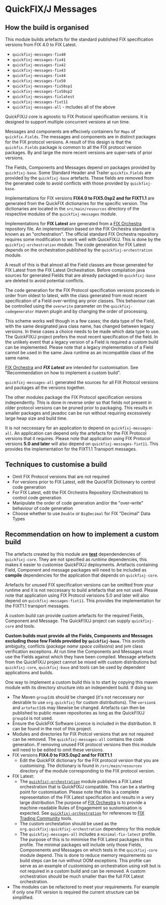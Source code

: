 # QuickFIX/J Messages

## How the build is organised

This module builds artefacts for the standard published FIX specification versions from FIX 4.0 to FIX Latest. 

* ```quickfixj-messages-fix40```
* ```quickfixj-messages-fix41```
* ```quickfixj-messages-fix42```
* ```quickfixj-messages-fix43```
* ```quickfixj-messages-fix44```
* ```quickfixj-messages-fix50```
* ```quickfixj-messages-fix50sp1```
* ```quickfixj-messages-fix50sp2```
* ```quickfixj-messages-fixlatest```
* ```quickfixj-messages-fixt11```
* ```quickfixj-messages-all``` - includes all of the above

QuickFIX/J core is agnostic to FIX Protocol specification versions. It is designed to support multiple concurrent versions at run time. 

Messages and components are effecively containers for ```Maps``` of ```quickfix.Fields```.
The messages and components are in distinct packages for the FIX protocol versions. A result of this design is that the ```quickfix.Fields``` package is common to all the FIX protocol version packages. By and large the more recent versions are super-sets of prior versions. 

The Fields, Components and Messages depend on packages provided by ```quickfixj-base```. Some Standard Header and Trailer ```quickfix.Fields``` are provided by the ```quickfixj-base``` artefacts. These fields are removed from the generated code to avoid conflicts with those provided by ```quickfixj-base```.

Implementations for FIX versions **FIX4.0 to FIX5.0sp2 and for FIXT1.1** are generated from the QuickFIX dictionaries for the specific version. The dictionaries are located in the ```src/main/resources``` directory of the respective modules of the ```quickfixj-messages``` module.

Implementations for **FIX Latest** are generated from a [FIX Orchestra](https://www.fixtrading.org/standards/fix-orchestra/) repository file. An implementation based on the FIX Orchestra standard is known as an "orchestration". The official standard FIX Orchestra repository requires some modification to work well with QuickFIX/J. This is done by the ```quickfixj-orchestration``` module. The code generation for FIX Latest depends on the orchestration published by the ```quickfixj-orchestration``` module.

A result of this is that almost all the Field classes are those generated for FIX Latest from the FIX Latest Orchestration. Before compilation java sources for generated Fields that are already packaged in ```quickfixj-base``` are deleted to avoid potential conflicts.

The code generation for the FIX Protocol specification versions proceeds in order from oldest to latest, with the class generated from most recent specification of a Field over-writing any prior classes. This behaviour can be controlled using the ```overwrite``` parameter on the ```quickfixj-codegenerator``` maven plugin and by changing the order of processing.

This scheme works well though in a few cases; the data type of the Field, with the same designated java class name, has changed between legacy versions. In these cases a choice needs to be made which data type to use. The QuickFIX/J project prefers the most recent specification of the field. In the unlikely event that a legacy version of a Field is required a custom build can be implemented. Please note that a legacy implementation of a Field cannot be used in the same Java runtime as an incompatible class of the same name.

[FIX Orchestra](https://www.fixtrading.org/standards/fix-orchestra/) and ***FIX Latest*** are intended for customisation. See "Recommendation on how to implement a custom build".

```quickfixj-messages-all``` generated the sources for all FIX Protocol versions and packages all the versions together. 

The other modules package the FIX Protocol specification versions independently. This is done in reverse order so that fields not present in older protocol versions can be pruned prior to packaging. This results in smaller packages and javadoc can be run without requiring excessively large heap size and build time.

It is not neccessary for an application to depend on ```quickfixj-messages-all```. An application can depend only the artefacts for the FIX Protocol versions that it requires. Please note that application using FIX Protocol versions **5.0 and later** will also depend on ```quickfixj-messages-fixt11```. This provides the implementation for the FIXT1.1 Transport messages.

## Techniques to customise a build

* Omit FIX Protocol versions that are not required
* For versions prior to FIX Latest, edit the QuickFIX Dictionary to control code generation
* For FIX Latest, edit the FIX Orchestra Repository (Orchestration) to control code generation
* Manipulate the order of code generation and/or the "over-write" behaviour of code generation
* Choose whether to use ```Double``` or ```BigDecimal``` for FIX "Decimal" Data Types 

## Recommendation on how to implement a custom build

The artefacts created by this module are <u>**test**</u> dependendencies of ```quickfixj-core```. They are not specified as _runtime_ dependencies, this makes it easier to customise QuickFIX/J deployments. Artefacts containing Field, Component and message packages will need to be included as **compile** dependencies for the application that depends on ```quickfixj-core```.

Artefacts for unused FIX specification versions can be omitted from your runtime and it is not neccessary to build artefacts that are not used. Please note that application using FIX Protocol verisions 5.0 and later will also depend on ```quickfixj-messages-fixt11```. This provides the implementation for the FIXT1.1 transport messages.

A custom build can provide custom artefacts for the required Fields, Component and Message. The QuickFIX/J project can supply  ```quickfixj-core``` and tools.

**Custom builds must provide all the Fields, Components and Messages excluding those few Fields provided by ```quickfixj-base```.**  This avoids ambiguity, conflicts (*package name space collisions*) and jvm class verification exceptions. At run time the Components and Messages must use the Fields against which they have been compiled. Message artefacts from the QuickFIX/J project cannot be mixed with custom distributions but ```quickfixj-core```, ```quickfixj-base``` and tools can be used by dependent applications and builds.

One way to implement a custom build this is to start by copying this maven module with its directory structure into an independent build. If doing so:
* The Maven ```groupId```s should be changed (it's not neccessary nor desirable to use ```org.quickfixj``` for custom distributions). The ```version```s and ```artefactId```s may likewise be changed. Artefacts can then be published to public maven repositories as long as the QuickFIX/J ```groupId``` is not used. 
* Ensure the QuickFIX Software Licence is included in the distribution. It can be found in the root of this project.
* Modules and directories for FIX Protcol versions that are not required can be removed. The ```quickfixj-messages-all``` contains the code generation. If removing unused FIX protocol versions then this module will need to be edited to omit these versions.
* FIX versions **FIX4.0 to FIX5.0sp2 and for FIXT1.1**
  * Edit the QuickFIX dictionary for the FIX protocol version that you are customising. The dictionary is found in ```/src/main/resources``` directory of the module corresponding to the FIX protocol version.
* FIX Latest:
  * The [```quickfixj-orchestration```](../quickfixj-orchestration/readme.md) module publishes a FIX Latest orchestration that is QuickFIX/J compatible. This can be a starting point for customisation. Please note that this is a complete representation of the FIX Latest specification and results in a very large distribution.The purpose of [FIX Orchestra](https://www.fixtrading.org/standards/fix-orchestra/) is to provide a machine-readable Rules of Engagement so sustomisation is expected. See [```quickfixj-orchestration```](../quickfixj-orchestration/readme.md) for references to [FIX Trading Community](https://www.fixtrading.org/) tools.
  * The custom orchestation should be used as the ```org.quickfixj:quickfixj-orchestration``` dependency for this module
  * The ```quickfixj-messages-all``` includes a ```minimal-fix-latest``` profile. The purpose of this is to minimise the FIX Latest packages in this profile. The minimal packages will include only those Fields, Componenents and Messages on which tests in the ```quickfixj-core``` module depend. This is done to reduce memory requirements so build steps can be run without OOM exceptions. This profile can serve as an example of customising an orchestration using xslt but is not required in a custom build and can be removed. A custom orchestration should be much smaller than the full FIX Latest orchestration.
* The modules can be refactored to meet your requirements. For example if only one FIX version is required the current structure can be simplified.
